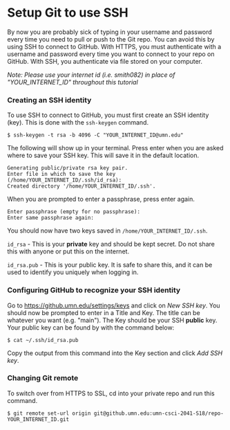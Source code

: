 # Setup Git to use SSH

By now you are probably sick of typing in your username and password every time
you need to pull or push to the Git repo. You can avoid this by using SSH to
connect to GitHub. With HTTPS, you must authenticate with a username and
password every time you want to connect to your repo on GitHub. With SSH, you
authenticate via file stored on your computer.

*Note: Please use your internet id (i.e. smith082) in place of
"YOUR_INTERNET_ID" throughout this tutorial*

### Creating an SSH identity

To use SSH to connect to GitHub, you must first create an SSH identity (key).
This is done with the `ssh-keygen` command.

```shell
$ ssh-keygen -t rsa -b 4096 -C "YOUR_INTERNET_ID@umn.edu"
```

The following will show up in your terminal. Press enter when you are asked
where to save your SSH key. This will save it in the default location.

```
Generating public/private rsa key pair.
Enter file in which to save the key (/home/YOUR_INTERNET_ID/.ssh/id_rsa):
Created directory '/home/YOUR_INTERNET_ID/.ssh'.
```

When you are prompted to enter a passphrase, press enter again.

```
Enter passphrase (empty for no passphrase):
Enter same passphrase again:
```

You should now have two keys saved in `/home/YOUR_INTERNET_ID/.ssh`.

`id_rsa` - This is your **private** key and should be kept secret. Do not share
this with anyone or put this on the internet.

`id_rsa.pub` - This is your public key. It is safe to share this, and it can be
used to identify you uniquely when logging in.

### Configuring GitHub to recognize your SSH identity

Go to https://github.umn.edu/settings/keys and click on *New SSH key*.
You should now be prompted to enter in a Title and Key. The title can be
whatever you want (e.g. "main"). The Key should be your SSH **public** key. Your
public key can be found by with the command below:

```shell
$ cat ~/.ssh/id_rsa.pub
```

Copy the output from this command into the Key section and click *Add SSH key*.

### Changing Git remote

To switch over from HTTPS to SSL, cd into your private repo and run this
command.

```shell
$ git remote set-url origin git@github.umn.edu:umn-csci-2041-S18/repo-YOUR_INTERNET_ID.git
```
